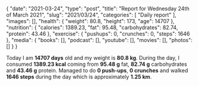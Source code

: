 {
    "date": "2021-03-24",
    "type": "post",
    "title": "Report for Wednesday 24th of March 2021",
    "slug": "2021\/03\/24",
    "categories": [
        "Daily report"
    ],
    "images": [],
    "health": {
        "weight": 80.8,
        "height": 173,
        "age": 14707
    },
    "nutrition": {
        "calories": 1389.23,
        "fat": 95.48,
        "carbohydrates": 82.74,
        "protein": 43.46
    },
    "exercise": {
        "pushups": 0,
        "crunches": 0,
        "steps": 1646
    },
    "media": {
        "books": [],
        "podcast": [],
        "youtube": [],
        "movies": [],
        "photos": []
    }
}

Today I am <strong>14707 days</strong> old and my weight is <strong>80.8 kg</strong>. During the day, I consumed <strong>1389.23 kcal</strong> coming from <strong>95.48 g</strong> fat, <strong>82.74 g</strong> carbohydrates and <strong>43.46 g</strong> protein. Managed to do <strong>0 push-ups</strong>, <strong>0 crunches</strong> and walked <strong>1646 steps</strong> during the day which is approximately <strong>1.25 km</strong>.